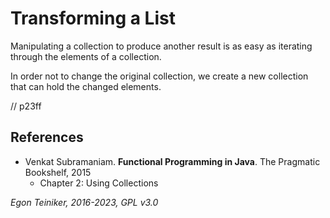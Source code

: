 # Transforming a List

Manipulating a collection to produce another result is as easy as iterating through the elements of a collection.

In order not to change the original collection, we create a new collection that can hold the changed elements.

// p23ff


## References
* Venkat Subramaniam. **Functional Programming in Java**. The Pragmatic Bookshelf, 2015
    * Chapter 2: Using Collections

*Egon Teiniker, 2016-2023, GPL v3.0*